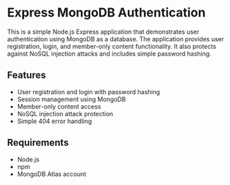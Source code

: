 # Express MongoDB Authentication

This is a simple Node.js Express application that demonstrates user authentication using MongoDB as a database. The application provides user registration, login, and member-only content functionality. It also protects against NoSQL injection attacks and includes simple password hashing.

## Features
- User registration and login with password hashing
- Session management using MongoDB
- Member-only content access
- NoSQL injection attack protection
- Simple 404 error handling

## Requirements
- Node.js
- npm
- MongoDB Atlas account
